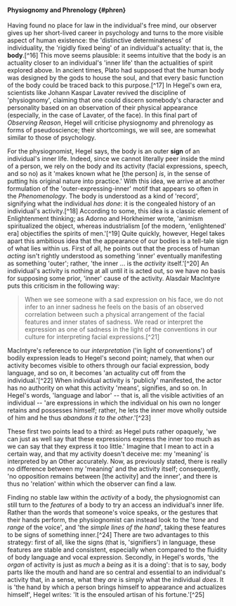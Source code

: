 #### Physiognomy and Phrenology {#phren}

Having found no place for law in the individual's free mind, our observer gives
up her short-lived career in psychology and turns to the more visible aspect of
human existence: the 'distinctive determinateness' of individuality, the
'rigidly fixed being' of an individual's actuality: that is, the **body**.[^16]
This move seems plausible: it seems intuitive that the body is an actuality
closer to an individual's 'inner life' than the actualities of spirit explored
above. In ancient times, Plato had supposed that the human body was designed by
the gods to house the soul, and that every basic function of the body could be
traced back to this purpose.[^17] In Hegel's own era, scientists like Johann
Kaspar Lavater revived the discipline of 'physiognomy', claiming that one could
discern somebody's character and personality based on an observation of their
physical appearance (especially, in the case of Lavater, of the face). In this
final part of *Observing Reason*, Hegel will criticise physiognomy and
phrenology as forms of pseudoscience; their shortcomings, we will see, are
somewhat similar to those of psychology.

For the physiognomist, Hegel says, the body is an outer **sign** of an
individual's inner life. Indeed, since we cannot literally peer inside the mind
of a person, we rely on the body and its activity (facial expressions, speech,
and so no) as it 'makes known what he [the person] *is*, in the sense of putting
his original nature into practice.' With this idea, we arrive at another
formulation of the 'outer-expressing-inner' motif that appears so often in the
*Phenomenology*. The body is understood as a kind of 'record', signifying what
the individual *has done*: it is the congealed history of an individual's
activity.[^18] According to some, this idea is a classic element of
Enlightenment thinking; as Adorno and Horkheimer wrote, 'animism spiritualized
the object, whereas industrialism [of the modern, 'enlightened' era] objectifies
the spirits of men.'[^19] Quite quickly, however, Hegel takes apart this
ambitious idea that the appearance of our bodies is a tell-tale sign of what
lies within us. First of all, he points out that the process of human *acting*
isn't rightly understood as something 'inner' eventually manifesting as
something 'outer'; rather, 'the inner ... is the *activity* itself.'[^20] An
individual's activity is nothing at all until it is acted out, so we have no
basis for supposing some prior, 'inner' cause of the activity. Alasdair
MacIntyre puts this criticism in the following way:

> When we see someone with a sad expression on his face, we do not infer to an
> inner sadness he feels on the basis of an observed correlation between such a
> physical arrangement of the facial features and inner states of sadness. We
> read or interpret the expression as one of sadness in the light of the
> conventions in our culture for interpreting facial expressions.[^21]

MacIntyre's reference to our *interpretation* ('in light of conventions') of
bodily expression leads to Hegel's second point; namely, that when our activity
becomes visible to others through our facial expression, body language, and so
on, it becomes 'an actuality cut off from the individual.'[^22] When individual
activity is 'publicly' manifested, the actor has no authority on what this
activity 'means', signifies, and so on. In Hegel's words, 'language and labor'
-- that is, all the visible activities of an individual -- 'are expressions in
which the individual on his own no longer retains and possesses himself; rather,
he lets the inner move wholly outside of him and he thus *abandons it to the
other*.'[^23]

These first two points lead to a third: as Hegel puts rather opaquely, 'we can
just as well say that these expressions express the inner too much as we can say
that they express it too little.' Imagine that I mean to act in a certain way,
and that my activity doesn't deceive me: my 'meaning' is interpreted by an Other
accurately. Now, as previously stated, there is really no difference between my
'meaning' and the activity itself; consequently, 'no opposition remains between
[the activity] and the inner', and there is thus no 'relation' within which the
observer can find a law.

Finding no stable law within the *activity* of a body, the physiognomist can
still turn to the *features* of a body to try an access an individual's inner
life. Rather than the words that someone's voice speaks, or the gestures that
their hands perform, the physiognomist can instead look to the '*tone* and
*range* of the voice', and 'the *simple lines of the hand*', taking these
features to be signs of something inner.[^24] There are two advantages to this
strategy: first of all, like the signs (that is, 'signifiers') in language,
these features are stable and consistent, especially when compared to the
fluidity of body language and vocal expression. Secondly, in Hegel's words, 'the
*organ* of activity is just as *much* a *being* as it is a doing': that is to
say, body parts like the mouth and hand are so central and essential to an
individual's activity that, in a sense, what they *are* is simply what the
individual *does*. It is 'the hand by which a person brings himself to appearance
and actualizes himself', Hegel writes: 'It is the ensouled artisan of his
fortune.'[^25]
